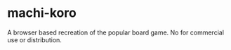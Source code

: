 # machi-koro
A browser based recreation of the popular board game. No for commercial use or distribution.
